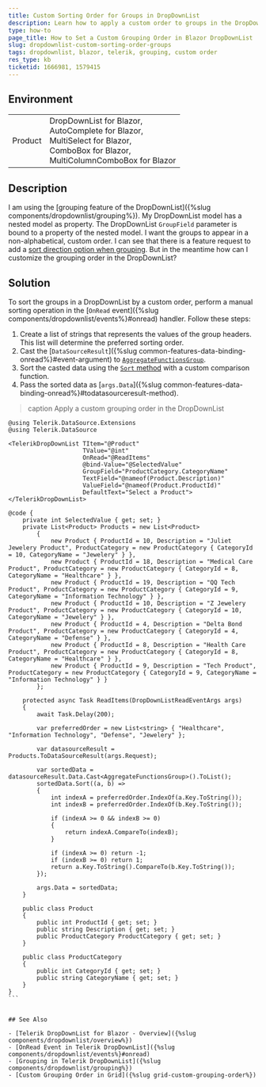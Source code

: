 ```yaml
---
title: Custom Sorting Order for Groups in DropDownList
description: Learn how to apply a custom order to groups in the DropDownList for Blazor.
type: how-to
page_title: How to Set a Custom Grouping Order in Blazor DropDownList
slug: dropdownlist-custom-sorting-order-groups
tags: dropdownlist, blazor, telerik, grouping, custom order
res_type: kb
ticketid: 1666981, 1579415
---
```


## Environment

<table>
    <tbody>
        <tr>
            <td>Product</td>
            <td>DropDownList for Blazor, <br /> AutoComplete for Blazor, <br /> MultiSelect for Blazor, <br /> ComboBox for Blazor, <br /> MultiColumnComboBox for Blazor</td>
        </tr>
    </tbody>
</table>

## Description

I am using the [grouping feature of the DropDownList]({%slug components/dropdownlist/grouping%}). My DropDownList model has a nested model as property. The DropDownList `GroupField` parameter is bound to a property of the nested model. I want the groups to appear in a non-alphabetical, custom order. I can see that there is a feature request to add a <a href="https://feedback.telerik.com/blazor/1565506-sort-direction-parameter-for-grouping" target="_blank">sort direction option when grouping</a>. But in the meantime how can I customize the grouping order in the DropDownList?

## Solution

To sort the groups in a DropDownList by a custom order, perform a manual sorting operation in the [`OnRead` event]({%slug components/dropdownlist/events%}#onread) handler. Follow these steps:

1. Create a list of strings that represents the values of the group headers. This list will determine the preferred sorting order.
2. Cast the [`DataSourceResult`]({%slug common-features-data-binding-onread%}#event-argument) to [`AggregateFunctionsGroup`](/blazor-ui/api/Telerik.DataSource.AggregateFunctionsGroup).
3. Sort the casted data using the <a href="https://learn.microsoft.com/en-us/dotnet/api/system.collections.generic.list-1.sort?view=net-8.0" target="_blank">`Sort` method</a> with a custom comparison function.
4. Pass the sorted data as [`args.Data`]({%slug common-features-data-binding-onread%}#todatasourceresult-method).

>caption Apply a custom grouping order in the DropDownList
````RAZOR
@using Telerik.DataSource.Extensions
@using Telerik.DataSource

<TelerikDropDownList TItem="@Product"
                     TValue="@int"
                     OnRead="@ReadItems"
                     @bind-Value="@SelectedValue"
                     GroupField="ProductCategory.CategoryName"
                     TextField="@nameof(Product.Description)"
                     ValueField="@nameof(Product.ProductId)"
                     DefaultText="Select a Product">
</TelerikDropDownList>

@code {
    private int SelectedValue { get; set; }
    private List<Product> Products = new List<Product>
        {
            new Product { ProductId = 10, Description = "Juliet Jewelery Product", ProductCategory = new ProductCategory { CategoryId = 10, CategoryName = "Jewelery" } },
            new Product { ProductId = 18, Description = "Medical Care Product", ProductCategory = new ProductCategory { CategoryId = 8, CategoryName = "Healthcare" } },
            new Product { ProductId = 19, Description = "QQ Tech Product", ProductCategory = new ProductCategory { CategoryId = 9, CategoryName = "Information Technology" } },
            new Product { ProductId = 10, Description = "Z Jewelery Product", ProductCategory = new ProductCategory { CategoryId = 10, CategoryName = "Jewelery" } },
            new Product { ProductId = 4, Description = "Delta Bond Product", ProductCategory = new ProductCategory { CategoryId = 4, CategoryName = "Defense" } },
            new Product { ProductId = 8, Description = "Health Care Product", ProductCategory = new ProductCategory { CategoryId = 8, CategoryName = "Healthcare" } },
            new Product { ProductId = 9, Description = "Tech Product", ProductCategory = new ProductCategory { CategoryId = 9, CategoryName = "Information Technology" } }
        };

    protected async Task ReadItems(DropDownListReadEventArgs args)
    {
        await Task.Delay(200);

        var preferredOrder = new List<string> { "Healthcare", "Information Technology", "Defense", "Jewelery" };

        var datasourceResult = Products.ToDataSourceResult(args.Request);

        var sortedData = datasourceResult.Data.Cast<AggregateFunctionsGroup>().ToList();
        sortedData.Sort((a, b) =>
        {
            int indexA = preferredOrder.IndexOf(a.Key.ToString());
            int indexB = preferredOrder.IndexOf(b.Key.ToString());

            if (indexA >= 0 && indexB >= 0)
            {
                return indexA.CompareTo(indexB);
            }

            if (indexA >= 0) return -1;
            if (indexB >= 0) return 1;
            return a.Key.ToString().CompareTo(b.Key.ToString());
        });

        args.Data = sortedData;
    }

    public class Product
    {
        public int ProductId { get; set; }
        public string Description { get; set; }
        public ProductCategory ProductCategory { get; set; }
    }

    public class ProductCategory
    {
        public int CategoryId { get; set; }
        public string CategoryName { get; set; }
    }
}
```


## See Also

- [Telerik DropDownList for Blazor - Overview]({%slug components/dropdownlist/overview%})
- [OnRead Event in Telerik DropDownList]({%slug components/dropdownlist/events%}#onread)
- [Grouping in Telerik DropDownList]({%slug components/dropdownlist/grouping%})
- [Custom Grouping Order in Grid]({%slug grid-custom-grouping-order%})